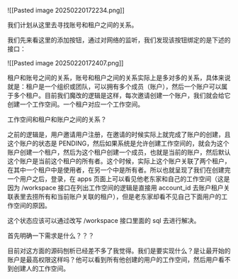 ![[Pasted image 20250220172234.png]]

我们计划从这里去寻找账号和租户之间的关系。

我们先来看这里的添加按钮，通过对网络的监听，我们发现该按钮绑定的是下述的接口：

![[Pasted image 20250220172407.png]]




租户和账号之间的关系，账号和租户之间的关系实际上是多对多的关系，具体来说就是：租户是一个组织或团队，可以拥有多个成员（账户），然后一个账户可以属于多个租户。目前我们魔改的逻辑是这样，每次邀请创建一个账户，我们就会给它创建一个工作空间。一个租户对应一个工作空间。

工作空间和租户和账户之间的关系？




之前的逻辑是，用户邀请用户注册，在邀请的时候实际上就完成了账户的创建，且这个账户的状态是 PENDING，然后如果系统是允许创建工作空间的，就会为这个账户创建一个租户，然后为这个租户创建一个成员，也就是当前的账户，然后默认这个账户是当前这个租户的所有者。这个时候，实际上这个账户关联了两个租户，在其中一个租户中是使用者，在另一个中是所有者。所以也就呈现了我们在创建完一个用户之后，登录，在 apps 页面上可以看见他老东家和自己的工作空间（这是因为 /workspace 接口在列出工作空间的逻辑是直接用 account_id 去账户租户关联表里去捞所有和当前账户关联的租户），但是老东家却看不见自己下面用户的工作空间的原因。

这个状态应该可以通过改写 /workspace 接口里面的 sql 去进行解决。

首先明确一下需求是什么？？？

目前对这方面的源码刨析已经差不多了我觉得。我们是要实现什么？是让最开始的账户是最高权限这样吗？他可以看到所有他创建的用户的工作空间，然后用户看不到创建人的工作空间。